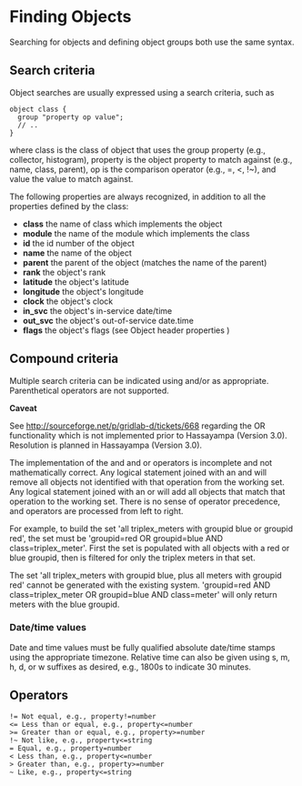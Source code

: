 # Finding Objects

Searching for objects and defining object groups both use the same syntax.


## Search criteria
Object searches are usually expressed using a search criteria, such as
```
object class {
  group "property op value";
  // ..
}
```
where class is the class of object that uses the group property (e.g., collector, histogram), property is the object property to match against (e.g., name, class, parent), op is the comparison operator (e.g., =, <, !~), and value the value to match against.

The following properties are always recognized, in addition to all the properties defined by the class:

- **class**
    the name of class which implements the object
- **module**
    the name of the module which implements the class
- **id**
    the id number of the object
- **name**
    the name of the object
- **parent**
    the parent of the object (matches the name of the parent)
- **rank**
    the object's rank
- **latitude**
    the object's latitude
- **longitude**
    the object's longitude
- **clock**
    the object's clock
- **in_svc**
    the object's in-service date/time
- **out_svc**
    the object's out-of-service date.time
- **flags**
    the object's flags (see Object header properties )

## Compound criteria
Multiple search criteria can be indicated using and/or as appropriate. Parenthetical operators are not supported.

**Caveat**
    
See http://sourceforge.net/p/gridlab-d/tickets/668 regarding the OR functionality which is not implemented prior to Hassayampa (Version 3.0). Resolution is planned in Hassayampa (Version 3.0).

The implementation of the and and or operators is incomplete and not mathematically correct. Any logical statement joined with an and will remove all objects not identified with that operation from the working set. Any logical statement joined with an or will add all objects that match that operation to the working set. There is no sense of operator precedence, and operators are processed from left to right.

For example, to build the set 'all triplex_meters with groupid blue or groupid red', the set must be 'groupid=red OR groupid=blue AND class=triplex_meter'. First the set is populated with all objects with a red or blue groupid, then is filtered for only the triplex meters in that set.

The set 'all triplex_meters with groupid blue, plus all meters with groupid red' cannot be generated with the existing system. 'groupid=red AND class=triplex_meter OR groupid=blue AND class=meter' will only return meters with the blue groupid.


### Date/time values
Date and time values must be fully qualified absolute date/time stamps using the appropriate timezone. Relative time can also be given using s, m, h, d, or w suffixes as desired, e.g., 1800s to indicate 30 minutes.


## Operators
```
!= Not equal, e.g., property!=number
<= Less than or equal, e.g., property<=number
>= Greater than or equal, e.g., property>=number
!~ Not like, e.g., property<=string
= Equal, e.g., property=number
< Less than, e.g., property<=number
> Greater than, e.g., property>=number
~ Like, e.g., property<=string
```